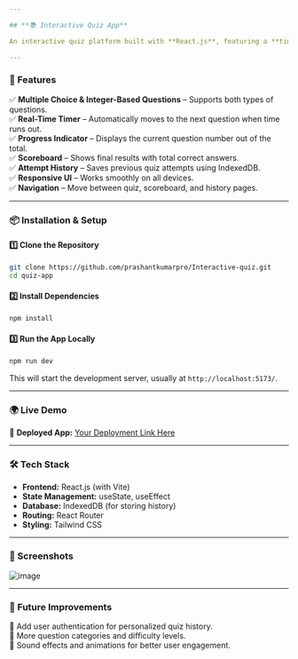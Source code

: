 ```yaml
---

## **📚 Interactive Quiz App**  

An interactive quiz platform built with **React.js**, featuring a **timer**, **progress indicator**, **scoreboard**, and **attempt history** stored in **IndexedDB**.  

---
```


### **🚀 Features**  

✅ **Multiple Choice & Integer-Based Questions** – Supports both types of questions.  
✅ **Real-Time Timer** – Automatically moves to the next question when time runs out.  
✅ **Progress Indicator** – Displays the current question number out of the total.  
✅ **Scoreboard** – Shows final results with total correct answers.  
✅ **Attempt History** – Saves previous quiz attempts using IndexedDB.  
✅ **Responsive UI** – Works smoothly on all devices.  
✅ **Navigation** – Move between quiz, scoreboard, and history pages.  

---

### **📦 Installation & Setup**  

#### **1️⃣ Clone the Repository**  
```sh
git clone https://github.com/prashantkumarpro/Interactive-quiz.git
cd quiz-app
```

#### **2️⃣ Install Dependencies**  
```sh
npm install
```

#### **3️⃣ Run the App Locally**  
```sh
npm run dev
```
This will start the development server, usually at `http://localhost:5173/`.

---

### **🌍 Live Demo**  
🔗 **Deployed App:** [Your Deployment Link Here](https://your-live-app-link.com)  

---

### **🛠️ Tech Stack**  
- **Frontend:** React.js (with Vite)  
- **State Management:** useState, useEffect  
- **Database:** IndexedDB (for storing history)  
- **Routing:** React Router  
- **Styling:** Tailwind CSS  

---

### **📸 Screenshots**  
![image](https://github.com/user-attachments/assets/f824e71a-ec68-4927-b4c5-634d74171299)

---

### **📌 Future Improvements**  
🔹 Add user authentication for personalized quiz history.  
🔹 More question categories and difficulty levels.  
🔹 Sound effects and animations for better user engagement.  


